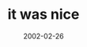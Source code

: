 ---
layout: base.njk
title : 'it was nice' 
view_title : 'it was nice' 
year : '2002' 
date : '2002-02-26' 
img_file : '/drawing/itwasnice.png' 
html_file : 'itwasnice' 
next_html : 'heardaboutmon.html' 
year_order : '32' 
permalink : "title/{{html_file}}.html"
---
